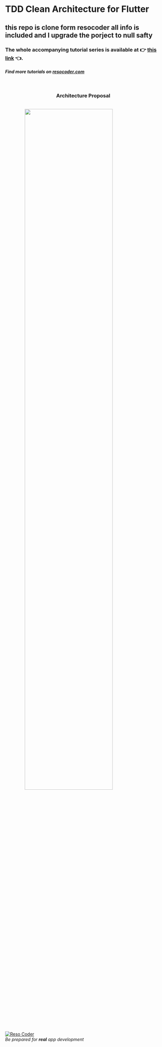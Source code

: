 # TDD Clean Architecture for Flutter
## this repo is clone form resocoder all info is included and I upgrade the porject  to null safty

### The whole accompanying tutorial series is available at :point_right: [this link](https://resocoder.com/flutter-clean-architecture-tdd/) :point_left:.

#### _Find more tutorials on [resocoder.com](https://resocoder.com)_


<br />

<h3 align="center">Architecture Proposal</h3>

<br />

<img src="./architecture-proposal.png" style="display: block; margin-left: auto; margin-right: auto; width: 75%;"/>

<br />
<br />

[![Reso Coder](https://resocoder.com/wp-content/uploads/2019/09/logo_with_text_signature.png)](https://resocoder.com)
<br />
_Be prepared for **real** app development_
